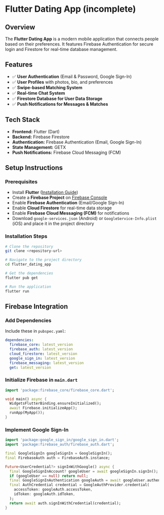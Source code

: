 # Flutter Dating App (incomplete)

## Overview
The **Flutter Dating App** is a modern mobile application that connects people based on their preferences. It features Firebase Authentication for secure login and Firestore for real-time database management.

## Features
- ✅ **User Authentication** (Email & Password, Google Sign-In)
- ✅ **User Profiles** with photos, bio, and preferences
- ✅ **Swipe-based Matching System**
- ✅ **Real-time Chat System**
- ✅ **Firestore Database for User Data Storage**
- ✅ **Push Notifications for Messages & Matches**

## Tech Stack
- **Frontend:** Flutter (Dart)
- **Backend:** Firebase Firestore
- **Authentication:** Firebase Authentication (Email, Google Sign-In)
- **State Management:** GETX
- **Push Notifications:** Firebase Cloud Messaging (FCM)

## Setup Instructions

### Prerequisites
- Install **Flutter** ([Installation Guide](https://flutter.dev/docs/get-started/install))
- Create a **Firebase Project** on [Firebase Console](https://console.firebase.google.com/)
- Enable **Firebase Authentication** (Email/Google Sign-In)
- Enable **Cloud Firestore** for real-time data storage
- Enable **Firebase Cloud Messaging (FCM)** for notifications
- Download `google-services.json` (Android) or `GoogleService-Info.plist` (iOS) and place it in the project directory

### Installation Steps
```sh
# Clone the repository
git clone <repository-url>

# Navigate to the project directory
cd flutter_dating_app

# Get the dependencies
flutter pub get

# Run the application
flutter run
```

## Firebase Integration
### Add Dependencies
Include these in `pubspec.yaml`:
```yaml
dependencies:
  firebase_core: latest_version
  firebase_auth: latest_version
  cloud_firestore: latest_version
  google_sign_in: latest_version
  firebase_messaging: latest_version
  get: latest_version
```

### Initialize Firebase in `main.dart`
```dart
import 'package:firebase_core/firebase_core.dart';

void main() async {
  WidgetsFlutterBinding.ensureInitialized();
  await Firebase.initializeApp();
  runApp(MyApp());
}
```

### Implement Google Sign-In
```dart
import 'package:google_sign_in/google_sign_in.dart';
import 'package:firebase_auth/firebase_auth.dart';

final GoogleSignIn googleSignIn = GoogleSignIn();
final FirebaseAuth auth = FirebaseAuth.instance;

Future<UserCredential?> signInWithGoogle() async {
  final GoogleSignInAccount? googleUser = await googleSignIn.signIn();
  if (googleUser == null) return null;
  final GoogleSignInAuthentication googleAuth = await googleUser.authentication;
  final AuthCredential credential = GoogleAuthProvider.credential(
    accessToken: googleAuth.accessToken,
    idToken: googleAuth.idToken,
  );
  return await auth.signInWithCredential(credential);
}
```



